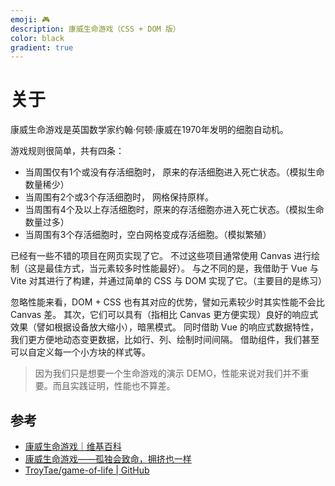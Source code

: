 ```yaml
---
emoji: 🎮
description: 康威生命游戏（CSS + DOM 版）
color: black
gradient: true
---
```


# 关于

康威生命游戏是英国数学家约翰·何顿·康威在1970年发明的细胞自动机。

游戏规则很简单，共有四条：

- 当周围仅有1个或没有存活细胞时， 原来的存活细胞进入死亡状态。（模拟生命数量稀少）
- 当周围有2个或3个存活细胞时， 网格保持原样。
- 当周围有4个及以上存活细胞时，原来的存活细胞亦进入死亡状态。（模拟生命数量过多）
- 当周围有3个存活细胞时，空白网格变成存活细胞。（模拟繁殖）

已经有一些不错的项目在网页实现了它。
不过这些项目通常使用 Canvas 进行绘制（这是最佳方式，当元素较多时性能最好）。
与之不同的是，我借助于 Vue 与 Vite 对其进行了构建，并通过简单的 CSS 与 DOM 实现了它。（主要目的是练习）

忽略性能来看，DOM + CSS 也有其对应的优势，譬如元素较少时其实性能不会比 Canvas 差。
其次，它们可以具有（指相比 Canvas 更方便实现）良好的响应式效果（譬如根据设备放大缩小），暗黑模式。
同时借助 Vue 的响应式数据特性，我们更方便地动态变更数据，比如行、列、绘制时间间隔。
借助组件，我们甚至可以自定义每一个小方块的样式等。

> 因为我们只是想要一个生命游戏的演示 DEMO，性能来说对我们并不重要。而且实践证明，性能也不算差。

## 参考

- [康威生命游戏｜维基百科](https://zh.wikipedia.org/zh-sg/%E5%BA%B7%E5%A8%81%E7%94%9F%E5%91%BD%E6%B8%B8%E6%88%8F)
- [康威生命游戏——孤独会致命，拥挤也一样](https://zhuanlan.zhihu.com/p/45026142)
- [TroyTae/game-of-life | GitHub](https://github.com/TroyTae/game-of-life)
